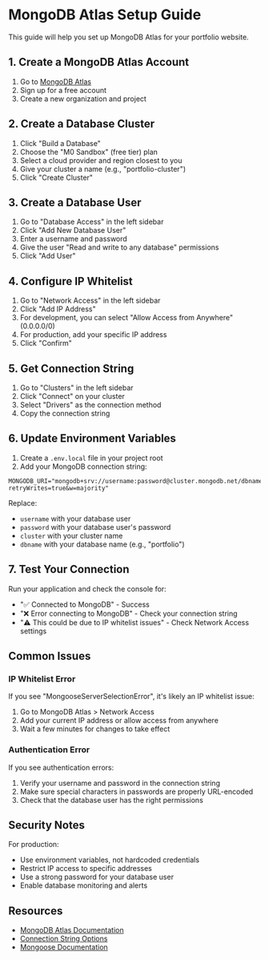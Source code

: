 # MongoDB Atlas Setup Guide

This guide will help you set up MongoDB Atlas for your portfolio website.

## 1. Create a MongoDB Atlas Account

1. Go to [MongoDB Atlas](https://www.mongodb.com/atlas)
2. Sign up for a free account
3. Create a new organization and project

## 2. Create a Database Cluster

1. Click "Build a Database"
2. Choose the "M0 Sandbox" (free tier) plan
3. Select a cloud provider and region closest to you
4. Give your cluster a name (e.g., "portfolio-cluster")
5. Click "Create Cluster"

## 3. Create a Database User

1. Go to "Database Access" in the left sidebar
2. Click "Add New Database User"
3. Enter a username and password
4. Give the user "Read and write to any database" permissions
5. Click "Add User"

## 4. Configure IP Whitelist

1. Go to "Network Access" in the left sidebar
2. Click "Add IP Address"
3. For development, you can select "Allow Access from Anywhere" (0.0.0.0/0)
4. For production, add your specific IP address
5. Click "Confirm"

## 5. Get Connection String

1. Go to "Clusters" in the left sidebar
2. Click "Connect" on your cluster
3. Select "Drivers" as the connection method
4. Copy the connection string

## 6. Update Environment Variables

1. Create a `.env.local` file in your project root
2. Add your MongoDB connection string:

```
MONGODB_URI="mongodb+srv://username:password@cluster.mongodb.net/dbname?retryWrites=true&w=majority"
```

Replace:
- `username` with your database user
- `password` with your database user's password
- `cluster` with your cluster name
- `dbname` with your database name (e.g., "portfolio")

## 7. Test Your Connection

Run your application and check the console for:
- "✅ Connected to MongoDB" - Success
- "❌ Error connecting to MongoDB" - Check your connection string
- "⚠️ This could be due to IP whitelist issues" - Check Network Access settings

## Common Issues

### IP Whitelist Error
If you see "MongooseServerSelectionError", it's likely an IP whitelist issue:
1. Go to MongoDB Atlas > Network Access
2. Add your current IP address or allow access from anywhere
3. Wait a few minutes for changes to take effect

### Authentication Error
If you see authentication errors:
1. Verify your username and password in the connection string
2. Make sure special characters in passwords are properly URL-encoded
3. Check that the database user has the right permissions

## Security Notes

For production:
- Use environment variables, not hardcoded credentials
- Restrict IP access to specific addresses
- Use a strong password for your database user
- Enable database monitoring and alerts

## Resources

- [MongoDB Atlas Documentation](https://docs.atlas.mongodb.com/)
- [Connection String Options](https://docs.mongodb.com/manual/reference/connection-string/)
- [Mongoose Documentation](https://mongoosejs.com/docs/)
